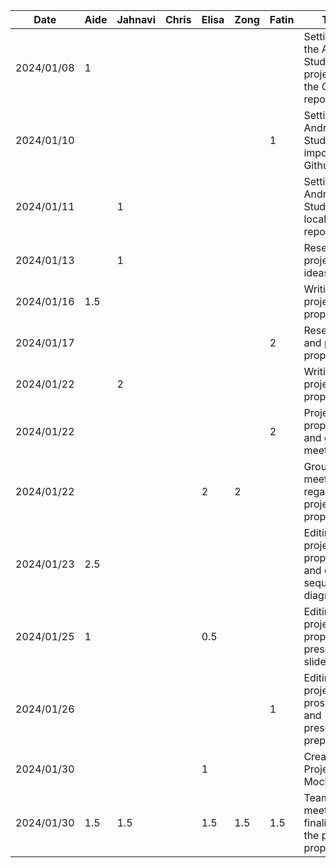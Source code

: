 | Date       |  Aide | Jahnavi  |  Chris  |  Elisa | Zong | Fatin | Task                                                            |
|------------|-------|----------|---------|--------|------|-------|-----------------------------------------------------------------|
| 2024/01/08 |   1   |          |         |        |      |       | Setting up the Android Studio project and the Github repository |
| 2024/01/10 |       |          |         |        |      |   1   | Setting up Android Studio and importing Github repo             |
| 2024/01/11 |       |     1    |         |        |      |       | Setting up Android Studio and local git repo                    |
| 2024/01/13 |       |     1    |         |        |      |       | Research on project ideas                                       |
| 2024/01/16 |  1.5  |          |         |        |      |       | Writing the project proposal                                    |
| 2024/01/17 |       |          |         |        |      |   2   | Research and project proposal                                   |
| 2024/01/22 |       |     2    |         |        |      |       | Writing the project proposal                                    |
| 2024/01/22 |       |          |         |        |      |   2   | Project proposal and group meeting                              |
| 2024/01/22 |       |          |         |    2   |  2   |       | Group meeting regarding project proposal                        |
| 2024/01/23 |  2.5  |          |         |        |      |       | Editing the project proposal and drawing sequence diagrams      |
| 2024/01/25 |   1   |          |         |  0.5   |      |       | Editing the project proposal presentation slides                |
| 2024/01/26 |       |          |         |        |      |   1   | Editing project prosopal and presentation prep                  |
| 2024/01/30 |       |          |         |     1  |      |       | Create Project Mockup                                           |
| 2024/01/30 |  1.5  |    1.5   |         |   1.5  | 1.5  |  1.5  | Team meeting for finalizing the project proposal                |
